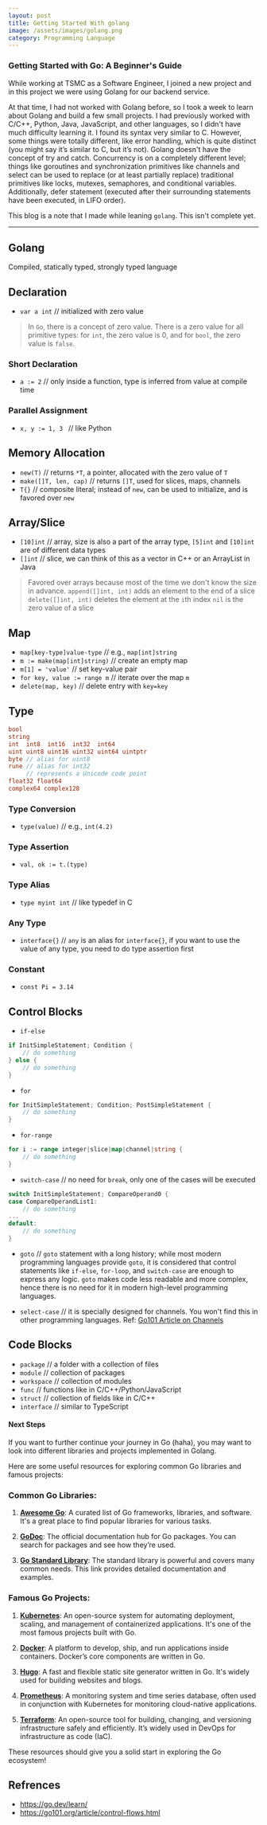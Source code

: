 ```yaml
---
layout: post
title: Getting Started With golang
image: /assets/images/golang.png
category: Programming Language
---
```

### Getting Started with Go: A Beginner's Guide

While working at TSMC as a Software Engineer, I joined a new project and in this project we were using Golang for our backend service.

At that time, I had not worked with Golang before, so I took a week to learn about Golang and build a few small projects. I had previously worked with C/C++, Python, Java, JavaScript, and other languages, so I didn't have much difficulty learning it. I found its syntax very similar to C. However, some things were totally different, like error handling, which is quite distinct (you might say it’s similar to C, but it’s not). Golang doesn't have the concept of try and catch. Concurrency is on a completely different level; things like goroutines and synchronization primitives like channels and select can be used to replace (or at least partially replace) traditional primitives like locks, mutexes, semaphores, and conditional variables. Additionally, defer statement (executed after their surrounding statements have been executed, in LIFO order).

This blog is a note that I made while leaning `golang`. This isn't complete yet. 

---

## Golang
Compiled, statically typed, strongly typed language

## Declaration
- `var a int`  // initialized with zero value 
> In `Go`, there is a concept of zero value. There is a zero value for all primitive types: for `int`, the zero value is 0, and for `bool`, the zero value is `false`.

### Short Declaration
- `a := 2`  // only inside a function, type is inferred from value at compile time

### Parallel Assignment
- `x, y := 1, 3 ` // like Python

## Memory Allocation
- `new(T)` // returns `*T`, a pointer, allocated with the zero value of `T`
- `make([]T, len, cap)` // returns `[]T`, used for slices, maps, channels 
- `T{}` // composite literal; instead of `new`, can be used to initialize, and is favored over `new`

## Array/Slice
- `[10]int` // array, size is also a part of the array type, `[5]int` and `[10]int` are of different data types 
- `[]int` // slice, we can think of this as a vector in C++ or an ArrayList in Java
> Favored over arrays because most of the time we don't know the size in advance.
> `append([]int, int)` adds an element to the end of a slice
> `delete([]int, int)` deletes the element at the `i`th index
> `nil` is the zero value of a slice

## Map
- `map[key-type]value-type` // e.g., `map[int]string`
- `m := make(map[int]string)` // create an empty map
- `m[1] = 'value'` // set key-value pair
- `for key, value := range m` // iterate over the map `m`
- `delete(map, key)` // delete entry with `key=key`

## Type
```go
bool
string
int  int8  int16  int32  int64
uint uint8 uint16 uint32 uint64 uintptr
byte // alias for uint8
rune // alias for int32
     // represents a Unicode code point
float32 float64
complex64 complex128
```

### Type Conversion
- `type(value)` // e.g., `int(4.2)`

### Type Assertion
- `val, ok := t.(type)`

### Type Alias
- `type myint int` // like typedef in C

### Any Type
- `interface{}` // `any` is an alias for `interface{}`, if you want to use the value of any type, you need to do type assertion first

### Constant
- `const Pi = 3.14`

## Control Blocks 
- `if-else`
```go
if InitSimpleStatement; Condition {
	// do something
} else {
	// do something
}
```
- `for`
```go
for InitSimpleStatement; Condition; PostSimpleStatement {
	// do something
}
```  
- `for-range`
```go
for i := range integer|slice|map|channel|string {
	// do something
}
```
- `switch-case` // no need for `break`, only one of the cases will be executed
```go
switch InitSimpleStatement; CompareOperand0 {
case CompareOperandList1:
	// do something
...
default:
	// do something
}
```
- `goto` // `goto` statement with a long history; while most modern programming languages provide `goto`, it is considered that control statements like `if-else`, `for-loop`, and `switch-case` are enough to express any logic. `goto` makes code less readable and more complex, hence there is no need for it in modern high-level programming languages.

- `select-case` // it is specially designed for channels. You won't find this in other programming languages. Ref: [Go101 Article on Channels](https://go101.org/article/channel.html#select)

## Code Blocks
- `package` // a folder with a collection of files
- `module` // collection of packages
- `workspace` // collection of modules
- `func` // functions like in C/C++/Python/JavaScript
- `struct` // collection of fields like in C/C++
- `interface` // similar to TypeScript

#### Next Steps

If you want to further continue your journey in Go (haha), you may want to look into different libraries and projects implemented in Golang.  

Here are some useful resources for exploring common Go libraries and famous projects:
### Common Go Libraries:
1. **[Awesome Go](https://github.com/avelino/awesome-go)**: A curated list of Go frameworks, libraries, and software. It's a great place to find popular libraries for various tasks.
   
2. **[GoDoc](https://pkg.go.dev/)**: The official documentation hub for Go packages. You can search for packages and see how they’re used.

3. **[Go Standard Library](https://pkg.go.dev/std)**: The standard library is powerful and covers many common needs. This link provides detailed documentation and examples.

### Famous Go Projects:
1. **[Kubernetes](https://github.com/kubernetes/kubernetes)**: An open-source system for automating deployment, scaling, and management of containerized applications. It's one of the most famous projects built with Go.
   
2. **[Docker](https://github.com/moby/moby)**: A platform to develop, ship, and run applications inside containers. Docker’s core components are written in Go.

3. **[Hugo](https://github.com/gohugoio/hugo)**: A fast and flexible static site generator written in Go. It's widely used for building websites and blogs.

4. **[Prometheus](https://github.com/prometheus/prometheus)**: A monitoring system and time series database, often used in conjunction with Kubernetes for monitoring cloud-native applications.

5. **[Terraform](https://github.com/hashicorp/terraform)**: An open-source tool for building, changing, and versioning infrastructure safely and efficiently. It’s widely used in DevOps for infrastructure as code (IaC).

These resources should give you a solid start in exploring the Go ecosystem!

## Refrences 
- https://go.dev/learn/
- https://go101.org/article/control-flows.html